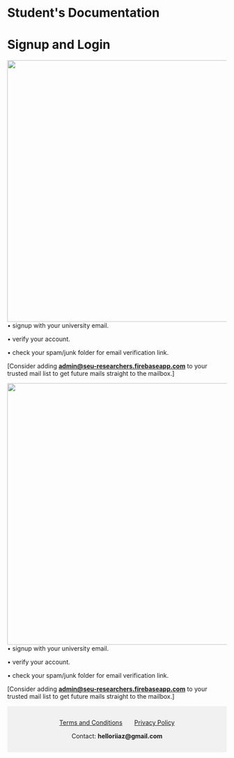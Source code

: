# **Student's Documentation**

# Signup and Login

<div>
<img algin="left" src="./assets/images/signupLogin.gif"
height="600px">
</div>
<div>
• signup with your university email.

• verify your account.

• check your spam/junk folder for email verification link. 

[Consider adding **admin@seu-researchers.firebaseapp.com** to your trusted mail list to get future mails straight to the mailbox.]
</div>



<div>
<img algin="right" src="./assets/images/signupLogin.gif"
height="600px">
</div>
<div>
• signup with your university email.

• verify your account.

• check your spam/junk folder for email verification link. 

[Consider adding **admin@seu-researchers.firebaseapp.com** to your trusted mail list to get future mails straight to the mailbox.]
</div>

<div style="background-color:rgba(0, 0, 0, 0.0470588); text-align:center; vertical-align: middle; padding:15px 0;">
<p align="center">
<a href="https://iqbalriiaz.github.io/seu-researchers/Terms-and-Conditions.html">Terms and Conditions</a>&nbsp; &nbsp; &nbsp; &nbsp;<a href="https://iqbalriiaz.github.io/seu-researchers/Privacy-Policy.html">Privacy Policy</a></p>

<p align="center">Contact: <b>helloriiaz@gmail.com</b> </p>
</div>